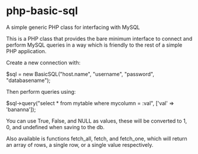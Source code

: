 # php-basic-sql

A simple generic PHP class for interfacing with MySQL

This is a PHP class that provides the bare minimum interface to connect and perform MySQL queries in a way which is friendly to the rest of a simple PHP application.

Create a new connection with:

$sql = new BasicSQL("host.name", "username", "password", "databasename");

Then perform queries using:

$sql->query("select * from mytable where mycolumn = :val", ['val' => 'bananna']);

You can use True, False, and NULL as values, these will be converted to 1, 0, and undefined when saving to the db.

Also available is functions fetch_all, fetch, and fetch_one, which will return an array of rows, a single row, or a single value respectively.
